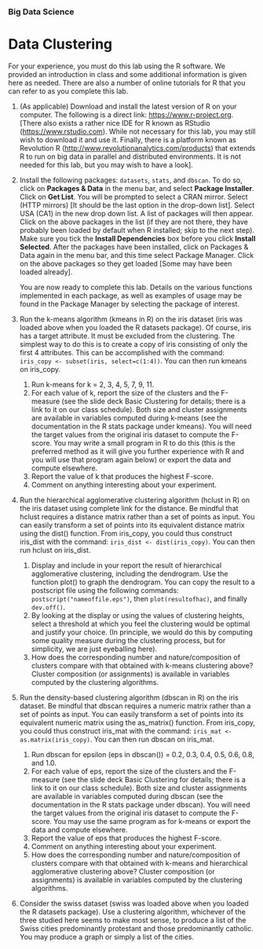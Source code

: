 ### Big Data Science

# Data Clustering

For your experience, you must do this lab using the R software. We provided an introduction in class and some additional information is given here as needed. There are also a number of online tutorials for R that you can refer to as you complete this lab.

1. (As applicable) Download and install the latest version of R on your computer. The following is a direct link: https://www.r-project.org. [There also exists a rather nice IDE for R known as RStudio (https://www.rstudio.com). While not necessary for this lab, you may still wish to download it and use it. Finally, there is a platform known as Revolution R (http://www.revolutionanalytics.com/products) that extends R to run on big data in parallel and distributed environments. It is not needed for this lab, but you may wish to have a look].

2. Install the following packages: `datasets`, `stats`, and `dbscan`. To do so, click on **Packages & Data** in the menu bar, and select **Package Installer**. Click on **Get List**. You will be prompted to select a CRAN mirror. Select (HTTP mirrors) [It should be the last option in the drop-down list]. Select USA (CA1) in the new drop down list. A list of packages will then appear. Click on the above packages in the list (if they are not there, they have probably been loaded by default when R installed; skip to the next step). Make sure you tick the **Install Dependencies** box before you click **Install Selected**. After the packages have been installed, click on Packages & Data again in the menu bar, and this time select Package Manager. Click on the above packages so they get loaded [Some may have been loaded already].

   You are now ready to complete this lab. Details on the various functions implemented in each package, as well as examples of usage may be found in the Package Manager by selecting the package of interest.

3. Run the k-means algorithm (kmeans in R) on the iris dataset (iris was loaded above when you loaded the R datasets package). Of course, iris has a target attribute. It must be excluded from the clustering. The simplest way to do this is to create a copy of iris consisting of only the first 4 attributes. This can be accomplished with the command: `iris_copy <- subset(iris, select=c(1:4))`. You can then run kmeans on iris_copy.

   1. Run k-means for k = 2, 3, 4, 5, 7, 9, 11.
   2. For each value of k, report the size of the clusters and the F-measure (see the slide deck Basic Clustering for details; there is a link to it on our class schedule). Both size and cluster assignments are available in variables computed during k-means (see the documentation in the R stats package under kmeans). You will need the target values from the original iris dataset to compute the F-score. You may write a small program in R to do this (this is the preferred method as it will give you further experience with R and you will use that program again below) or export the data and compute elsewhere.
   3. Report the value of k that produces the highest F-score.
   4. Comment on anything interesting about your experiment.

4. Run the hierarchical agglomerative clustering algorithm (hclust in R) on the iris dataset using complete link for the distance. Be mindful that hclust requires a distance matrix rather than a set of points as input. You can easily transform a set of points into its equivalent distance matrix using the dist() function. From iris_copy, you could thus construct iris_dist with the command: `iris_dist <- dist(iris_copy)`. You can then run hclust on iris_dist.

   1. Display and include in your report the result of hierarchical agglomerative clustering, including the dendrogram. Use the function plot() to graph the dendrogram. You can copy the result to a postscript file using the following commands: `postscript("nameoffile.eps")`, then `plot(resultofhac)`, and finally `dev.off()`.
   2. By looking at the display or using the values of clustering heights, select a threshold at which you feel the clustering would be optimal and justify your choice. (In principle, we would do this by computing some quality measure during the clustering process, but for simplicity, we are just eyeballing here).
   3. How does the corresponding number and nature/composition of clusters compare with that obtained with k-means clustering above? Cluster composition (or assignments) is available in variables computed by the clustering algorithms.

5. Run the density-based clustering algorithm (dbscan in R) on the iris dataset. Be mindful that dbscan requires a numeric matrix rather than a set of points as input. You can easily transform a set of points into its equivalent numeric matrix using the as_matrix() function. From iris_copy, you could thus construct iris_mat with the command: `iris_mat <- as.matrix(iris_copy)`. You can then run dbscan on iris_mat.

   1. Run dbscan for epsilon (eps in dbscan()) = 0.2, 0.3, 0.4, 0.5, 0.6, 0.8, and 1.0.
   2. For each value of eps, report the size of the clusters and the F-measure (see the slide deck Basic Clustering for details; there is a link to it on our class schedule). Both size and cluster assignments are available in variables computed during dbscan (see the documentation in the R stats package under dbscan). You will need the target values from the original iris dataset to compute the F-score. You may use the same program as for k-means or export the data and compute elsewhere.
   3. Report the value of eps that produces the highest F-score.
   4. Comment on anything interesting about your experiment.
   5. How does the corresponding number and nature/composition of clusters compare with that obtained with k-means and hierarchical agglomerative clustering above? Cluster composition (or assignments) is available in variables computed by the clustering algorithms.

6. Consider the swiss dataset (swiss was loaded above when you loaded the R datasets package). Use a clustering algorithm, whichever of the three studied here seems to make most sense, to produce a list of the Swiss cities predominantly protestant and those predominantly catholic. You may produce a graph or simply a list of the cities.
